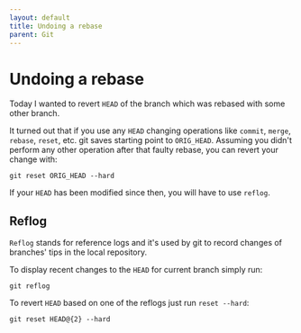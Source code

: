 ```yaml
---
layout: default
title: Undoing a rebase
parent: Git
---
```


# Undoing a rebase

Today I wanted to revert `HEAD` of the branch which was rebased with some other branch.

It turned out that if you use any `HEAD` changing operations like `commit`, `merge`, `rebase`, `reset`, etc. git saves starting point to `ORIG_HEAD`. Assuming you didn't perform any other operation after that faulty rebase, you can revert your change with:

```
git reset ORIG_HEAD --hard
```

If your `HEAD` has been modified since then, you will have to use `reflog`.

## Reflog

`Reflog` stands for reference logs and it's used by git to record changes of branches' tips in the local repository.

To display recent changes to the `HEAD` for current branch simply run:

```
git reflog
```

To revert `HEAD` based on one of the reflogs just run `reset --hard`:

```
git reset HEAD@{2} --hard
```
